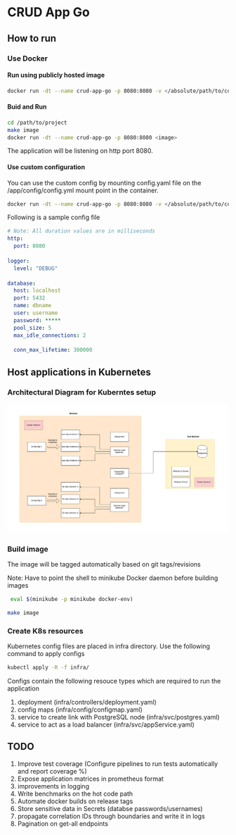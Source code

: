 # CRUD App Go

## How to run

### Use Docker

#### Run using publicly hosted image
```bash
docker run -dt --name crud-app-go -p 8080:8080 -v </absolute/path/to/config.yaml>:/app/config/config.yaml srimaln91/crud-app-go:latest
```

#### Buid and Run

```bash
cd /path/to/project
make image
docker run -dt --name crud-app-go -p 8080:8080 <image>
```

The application will be listening on http port 8080.

#### Use custom configuration

You can use the custom config by mounting config.yaml file on the /app/config/config.yml mount point in the container.

```bash
docker run -dt --name crud-app-go -p 8080:8080 -v </absolute/path/to/config.yaml>:/app/config/config.yaml <image>
```

Following is a sample config file

```yaml
# Note: All duration values are in milliseconds
http:
  port: 8080

logger:
  level: "DEBUG"

database:
  host: localhost
  port: 5432
  name: dbname
  user: username
  password: *****
  pool_size: 5
  max_idle_connections: 2

  conn_max_lifetime: 300000

```

## Host applications in Kubernetes

### Architectural Diagram for Kuberntes setup

![Diagram](./crud-app-architecture.png)

### Build image

The image will be tagged automatically based on git tags/revisions

Note: Have to point the shell to minikube Docker daemon before building images

```bash
 eval $(minikube -p minikube docker-env)
```

```bash
make image
```

### Create K8s resources

Kubernetes config files are placed in infra directory. Use the following command to apply configs

```bash
kubectl apply -R -f infra/
```

Configs contain the following resouce types which are required to run the application
01. deployment (infra/controllers/deployment.yaml)
02. config maps (infra/config/configmap.yaml)
03. service to create link with PostgreSQL node (infra/svc/postgres.yaml)
04. service to act as a load balancer (infra/svc/appService.yaml)

## TODO

01. Improve test coverage (Configure pipelines to run tests automatically and report coverage %)
02. Expose application matrices in prometheus format
03. improvements in logging
04. Write benchmarks on the hot code path
05. Automate docker builds on release tags
06. Store sensitive data in Secrets (databse passwords/usernames)
07. propagate correlation IDs through boundaries and write it in logs
08. Pagination on get-all endpoints